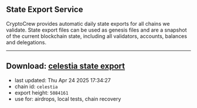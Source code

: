 ## State Export Service
CryptoCrew provides automatic daily state exports for all chains we validate. State export files can be used as genesis files and are a snapshot of the current blockchain state, including all validators, accounts, balances and delegations.

---
**Download: [celestia state export](https://dl-eu2.ccvalidators.com/SERVICE/celestia/celestia_export_5084161.json)**
---

- last updated: Thu Apr 24 2025 17:34:27
- chain id: `celestia`
- export height: `5084161`
- use for: airdrops, local tests, chain recovery
